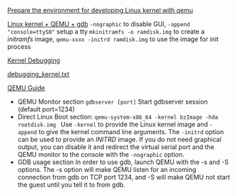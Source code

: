 [Prepare the environment for developing Linux kernel with qemu](https://medium.com/@daeseok.youn/prepare-the-environment-for-developing-linux-kernel-with-qemu-c55e37ba8ade)

[Linux kernel + QEMU + gdb](http://nickdesaulniers.github.io/blog/2018/10/24/booting-a-custom-linux-kernel-in-qemu-and-debugging-it-with-gdb/)
`-nographic` to disable GUI,  `-append "console=ttyS0"` setup a tty
`mkinitramfs -o ramdisk.img` to create a _initramfs_ image, `qemu-xxxx -initrd ramdisk.img` to use the image for init process

[Kernel Debugging](https://wiki.osdev.org/Kernel_Debugging)

[debugging_kernel.txt](https://gist.github.com/hngouveia01/843a2202628c7d567dad0f657f8373aa)

[QEMU Guide](https://www.qemu.org/docs/master/system/index.html)
* QEMU Monitor section
`gdbserver [port]` Start gdbserver session (default port=1234)
* Direct Linux Boot section:
`qemu-system-x86_64 -kernel bzImage -hda rootdisk.img `
Use `-kernel` to provide the Linux kernel image and `-append` to give the kernel command line arguments. The `-initrd` option can be used to provide an _INITRD_ image. If you do not need graphical output, you can disable it and redirect the virtual serial port and the QEMU monitor to the console with the `-nographic` option.
* GDB usage section
In order to use gdb, launch QEMU with the -s and -S options. The -s option will make QEMU listen for an incoming connection from gdb on TCP port 1234, and -S will make QEMU not start the guest until you tell it to from gdb.
